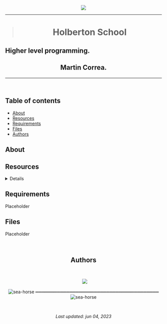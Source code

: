 <div align="center">

<img src="https://apply.holbertonschool.com/holberton-logo.png" />

___
><h1 > Holberton School </h1>
<h2 align ="left"> Higher level programming.<h2>

 Martin Correa.

</div>

<div align="center">

___


</div>

<br>

## Table of contents

- [About](#about)
- [Resources](#resources)
- [Requirements](#requirements)
- [Files](#files)
- [Authors](#authors)
## About
 
## Resources
<details>
    <ul>
    <li>Binary tree (note the first line: Not to be confused with B-tree.)</li>
    <li>Data Structure and Algorithms - Tree</li>
    <li>Tree Traversal</li>
    <li>Binary Search Tree</li>
    <li>Data structures: Binary Tree </li>
    </ul>
</details>


## Requirements

Placeholder

## Files

Placeholder
<br>
<br>
<br>


<div align="center">

## Authors
<br>


&ensp;[<img src="https://img.shields.io/badge/EliasMartincorre-%23121011.svg?style=for-the-badge&logo=github&logoColor=white">](https://github.com/EliasMartincorre)




 ![sea-horse](https://user-images.githubusercontent.com/110431271/229328604-b8c19c26-54e9-48d6-946f-91b0337deece.png) ════════════════════════════════════════![sea-horse](https://user-images.githubusercontent.com/110431271/229328604-b8c19c26-54e9-48d6-946f-91b0337deece.png)

<br>

_Last updated: jun 04, 2023_

</div>